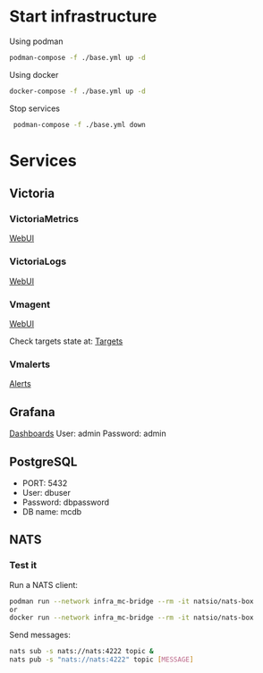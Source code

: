 # Start infrastructure
Using podman
```bash
podman-compose -f ./base.yml up -d
```
Using docker
```bash
docker-compose -f ./base.yml up -d
```

Stop services
```bash
 podman-compose -f ./base.yml down  
```

# Services

## Victoria
### VictoriaMetrics
[WebUI](http://localhost:8428)

### VictoriaLogs
[WebUI](http://localhost:9428)

### Vmagent
[WebUI](http://localhost:8429)

Check targets state at: [Targets](http://localhost:8440/targets)
### Vmalerts
[Alerts](http://localhost:8880/vmalert/alerts?search=)

## Grafana
[Dashboards](http://localhost:3000/dashboards)
User: admin
Password: admin

## PostgreSQL
* PORT: 5432
* User: dbuser
* Password: dbpassword
* DB name: mcdb

## NATS

### Test it

Run a NATS client:
```bash
podman run --network infra_mc-bridge --rm -it natsio/nats-box
or
docker run --network infra_mc-bridge --rm -it natsio/nats-box
```

Send messages:
```bash
nats sub -s nats://nats:4222 topic &
nats pub -s "nats://nats:4222" topic [MESSAGE]
```